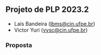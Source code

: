 ## Projeto de PLP 2023.2
- Laís Bandeira (lbms@cin.ufpe.br)
- Victor Yuri (vysc@cin.ufpe.br)

### Proposta




